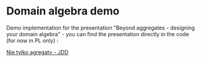 # Domain algebra demo

Demo implementation for the presentation "Beyond aggregates - designing your domain algebra"  - you can find the presentation directly in the code (for now in PL only) :

[Nie tylko agregaty - JDD](BeyondAggregates-PL.pdf)

